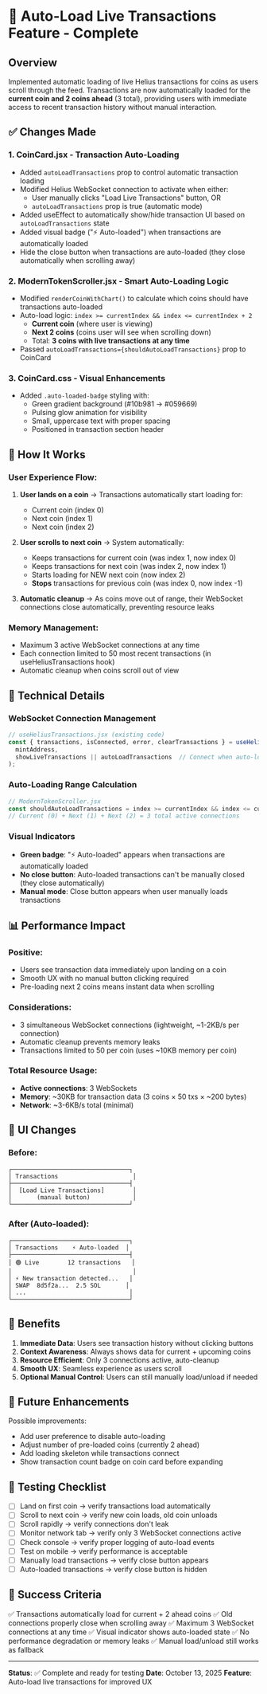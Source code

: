 # 🔄 Auto-Load Live Transactions Feature - Complete

## Overview
Implemented automatic loading of live Helius transactions for coins as users scroll through the feed. Transactions are now automatically loaded for the **current coin and 2 coins ahead** (3 total), providing users with immediate access to recent transaction history without manual interaction.

## ✅ Changes Made

### 1. **CoinCard.jsx** - Transaction Auto-Loading
- Added `autoLoadTransactions` prop to control automatic transaction loading
- Modified Helius WebSocket connection to activate when either:
  - User manually clicks "Load Live Transactions" button, OR
  - `autoLoadTransactions` prop is true (automatic mode)
- Added useEffect to automatically show/hide transaction UI based on `autoLoadTransactions` state
- Added visual badge ("⚡ Auto-loaded") when transactions are automatically loaded
- Hide the close button when transactions are auto-loaded (they close automatically when scrolling away)

### 2. **ModernTokenScroller.jsx** - Smart Auto-Loading Logic
- Modified `renderCoinWithChart()` to calculate which coins should have transactions auto-loaded
- Auto-load logic: `index >= currentIndex && index <= currentIndex + 2`
  - **Current coin** (where user is viewing)
  - **Next 2 coins** (coins user will see when scrolling down)
  - Total: **3 coins with live transactions at any time**
- Passed `autoLoadTransactions={shouldAutoLoadTransactions}` prop to CoinCard

### 3. **CoinCard.css** - Visual Enhancements
- Added `.auto-loaded-badge` styling with:
  - Green gradient background (#10b981 → #059669)
  - Pulsing glow animation for visibility
  - Small, uppercase text with proper spacing
  - Positioned in transaction section header

## 🎯 How It Works

### User Experience Flow:
1. **User lands on a coin** → Transactions automatically start loading for:
   - Current coin (index 0)
   - Next coin (index 1)
   - Next coin (index 2)

2. **User scrolls to next coin** → System automatically:
   - Keeps transactions for current coin (was index 1, now index 0)
   - Keeps transactions for next coin (was index 2, now index 1)
   - Starts loading for NEW next coin (now index 2)
   - **Stops** transactions for previous coin (was index 0, now index -1)

3. **Automatic cleanup** → As coins move out of range, their WebSocket connections close automatically, preventing resource leaks

### Memory Management:
- Maximum 3 active WebSocket connections at any time
- Each connection limited to 50 most recent transactions (in useHeliusTransactions hook)
- Automatic cleanup when coins scroll out of view

## 🔧 Technical Details

### WebSocket Connection Management
```javascript
// useHeliusTransactions.jsx (existing code)
const { transactions, isConnected, error, clearTransactions } = useHeliusTransactions(
  mintAddress,
  showLiveTransactions || autoLoadTransactions  // Connect when auto-loading OR manual
);
```

### Auto-Loading Range Calculation
```javascript
// ModernTokenScroller.jsx
const shouldAutoLoadTransactions = index >= currentIndex && index <= currentIndex + 2;
// Current (0) + Next (1) + Next (2) = 3 total active connections
```

### Visual Indicators
- **Green badge**: "⚡ Auto-loaded" appears when transactions are automatically loaded
- **No close button**: Auto-loaded transactions can't be manually closed (they close automatically)
- **Manual mode**: Close button appears when user manually loads transactions

## 📊 Performance Impact

### Positive:
- Users see transaction data immediately upon landing on a coin
- Smooth UX with no manual button clicking required
- Pre-loading next 2 coins means instant data when scrolling

### Considerations:
- 3 simultaneous WebSocket connections (lightweight, ~1-2KB/s per connection)
- Automatic cleanup prevents memory leaks
- Transactions limited to 50 per coin (uses ~10KB memory per coin)

### Total Resource Usage:
- **Active connections**: 3 WebSockets
- **Memory**: ~30KB for transaction data (3 coins × 50 txs × ~200 bytes)
- **Network**: ~3-6KB/s total (minimal)

## 🎨 UI Changes

### Before:
```
┌─────────────────────────────────┐
│ Transactions                     │
├─────────────────────────────────┤
│  [Load Live Transactions]        │
│       (manual button)            │
└─────────────────────────────────┘
```

### After (Auto-loaded):
```
┌─────────────────────────────────┐
│ Transactions    ⚡ Auto-loaded  │
├─────────────────────────────────┤
│ 🟢 Live        12 transactions   │
│                                  │
│ ⚡ New transaction detected...   │
│ SWAP  8d5f2a...  2.5 SOL       │
│ ...                             │
└─────────────────────────────────┘
```

## 🚀 Benefits

1. **Immediate Data**: Users see transaction history without clicking buttons
2. **Context Awareness**: Always shows data for current + upcoming coins
3. **Resource Efficient**: Only 3 connections active, auto-cleanup
4. **Smooth UX**: Seamless experience as users scroll
5. **Optional Manual Control**: Users can still manually load/unload if needed

## 🔮 Future Enhancements

Possible improvements:
- Add user preference to disable auto-loading
- Adjust number of pre-loaded coins (currently 2 ahead)
- Add loading skeleton while transactions connect
- Show transaction count badge on coin card before expanding

## 📝 Testing Checklist

- [ ] Land on first coin → verify transactions load automatically
- [ ] Scroll to next coin → verify new coin loads, old coin unloads
- [ ] Scroll rapidly → verify connections don't leak
- [ ] Monitor network tab → verify only 3 WebSocket connections active
- [ ] Check console → verify proper logging of auto-load events
- [ ] Test on mobile → verify performance is acceptable
- [ ] Manually load transactions → verify close button appears
- [ ] Auto-loaded transactions → verify close button is hidden

## 🎯 Success Criteria

✅ Transactions automatically load for current + 2 ahead coins
✅ Old connections properly close when scrolling away
✅ Maximum 3 WebSocket connections at any time
✅ Visual indicator shows auto-loaded state
✅ No performance degradation or memory leaks
✅ Manual load/unload still works as fallback

---

**Status**: ✅ Complete and ready for testing
**Date**: October 13, 2025
**Feature**: Auto-load live transactions for improved UX
